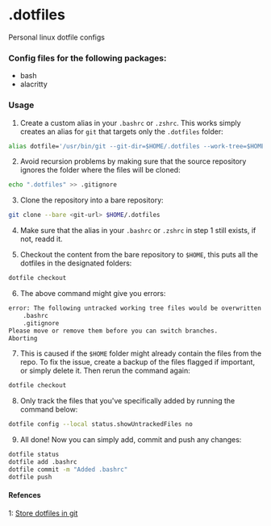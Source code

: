 # .dotfiles
Personal linux dotfile configs

### Config files for the following packages:

- bash
- alacritty

### Usage

1. Create a custom alias in your `.bashrc` or `.zshrc`. This works simply creates an alias for `git` that targets only the `.dotfiles` folder:
```bash
alias dotfile='/usr/bin/git --git-dir=$HOME/.dotfiles --work-tree=$HOME'
```

2. Avoid recursion problems by making sure that the source repository ignores the folder where the files will be cloned:
```bash
echo ".dotfiles" >> .gitignore
```

3. Clone the repository into a bare repository:
```bash
git clone --bare <git-url> $HOME/.dotfiles
```

4. Make sure that the alias in your `.bashrc` or `.zshrc` in step 1 still exists, if not, readd it.

5. Checkout the content from the bare repository to `$HOME`, this puts all the dotfiles in the designated folders:
```bash
dotfile checkout
```

6. The above command might give you errors:
```bash
error: The following untracked working tree files would be overwritten by checkout:
    .bashrc
    .gitignore
Please move or remove them before you can switch branches.
Aborting
```

7. This is caused if the `$HOME` folder might already contain the files from the repo. To fix the issue, create a backup of the files flagged if important, or simply delete it. Then rerun the command again:
```bash
dotfile checkout
```

8. Only track the files that you've specifically added by running the command below:
```bash
dotfile config --local status.showUntrackedFiles no
```

9. All done! Now you can simply add, commit and push any changes:
```bash
dotfile status
dotfile add .bashrc
dotfile commit -m "Added .bashrc"
dotfile push
```

#### Refences
1: [Store dotfiles in git](https://www.atlassian.com/git/tutorials/dotfiles)

